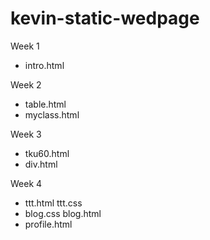 # kevin-static-wedpage

Week 1
* intro.html

Week 2
* table.html
* myclass.html

Week 3
* tku60.html
* div.html

Week 4
* ttt.html  ttt.css
* blog.css  blog.html
* profile.html

